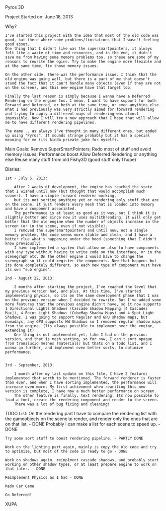 Pyros 3D

Project Started on: June 18, 2013

Why?

	I've started this project with the idea that most of the old code was good, but there where some problems/limitations that I wasn't feeling good about.
	One thing that I didn't like was the supersmartpointers, it always felt like a waste of time and resources, and in the end, it didn't save me from having some memory problems too, so these are some of my reasons to rewrite the egine. Try to make the engine more flexible and at the same time, fix those memory issues.

	On the other side, there was the performance issue. I think that the old engine was going well, but there is a part of me that doesn't stand the fact that it can't	handle many objects (even if they are not on the screen), and this new engine have that target too.

	Finally the last reason is simply because I wanna have a Deferred Rendering on the engine too. I mean, I want to have support for both Forward and Deferred, or both at the same time, or even anything else.
	What I had previously was very strictly aimed for forward rendering and trying to apply a different ways of rendering was almost impossible. Now I will try a new approach that I hope that will allow me to have different rendering pipelines.

	The name .. as always I've thought in many different ones, but ended up using "Pyros". It sounds strange probably but it has a special meaning for me (its kinda private joke for myself).

Main Goals:
	Remove SuperSmartPointers;
 	Redo most of stuff and avoid memory issues;
 	Performance boost
 	Allow Deferred Rendering or anything else
	Reuse many stuff from old Fishy3D (good stuff only I hope)

Diaries:

	1st - July 5, 2013:

		After 2 weeks of development, the engine has reached the state that I wished until now (but thought that would accomplish much sooner). I have a simple forward renderer working,
		but its not sorting anything yet or rendering only stuff that are on the scene, it just renders every mesh that is loaded into memory and have a component associated.
		The performance is at least as good as it was, but I think it is slightly better and since now it uses multithreading, it will only get better that the old engine when the number of objects increase in the screen (or in the scene, even if not visible).
		I removed the supersmartpointers and until now, not a single memory problem, the code seems more stable and clean, and I have a better clue what's happening under the hood (something that I didn't know previously).
		I have implemented a system that allow me also to have components with any type without having to write code on the interface, or in the scenegraph etc. On the other engine I would have to change the scenegraph so it could register the components. Now that happens but its done completely different, so each new type of component must have its own "sub engine".

	2nd - August 22, 2013:

		2 months after starting the project, I've reached the level that my previous version had, and plus. At this time, I've started implementing physics, so its on the same development phase that I was on the previous version when I decided to rewrite. But I've added some more features that the previous engine didn't have, so it now supports 1 Directional Lights Shadows (Cascade Shadow Mapping [4 Cascades Max]), 4 Point Light Shadows (CubeMap Shadow Maps) and 4 Spot Light Shadows. I was going to support Regular and GPU shadow maps, but nowadays, any GPU supports HW Shadows so I removed regular shadow maps from the engine. (Its always possible to implement over the engine, extending it)
		One thing is not implemented yet, like I had on the previous version, and that is mesh sorting, so for now, I can't sort opaque from translucid meshes (materials) but thats on a todo list, and I wanna go further, and implement even better sorts, to optimize performance.
	

	3rd - September, 2013:

		1 month after my last update on this file, I have 2 features implemented that worth to be mentioned. The forward renderer is faster than ever, and when I have sorting implemented, the performance will increase even more. My first achievment when rewriting this new version is complete, I have now a much better performance on screen.
		The other feature is finally, text rendering. Its now possible to load a font, create the rendering component and render to the screen.
		There was a lot of bug fixing and cleaning!

TODO List:
	On the rendering part I have to compare the rendering list with the gameobjects on the scene to render, and render only the ones that are on that list. - DONE
	Probably I can make a list for each scene to speed up. - DONE

	Try some sort stuff to boost rendering pipeline. - PARTLY DONE

	Work on the lighting part again, mainly is copy the old code and try to optimize, but most of the code is ready to go - DONE

	Work on shadows again, reimplment cascade shadows, and probably start working on other shadow types, or at least prepare engine to work on that later. - DONE

	Reimplement Physics as I had - DONE

	Redo Car Game

	Go Deferred!

XUPA
